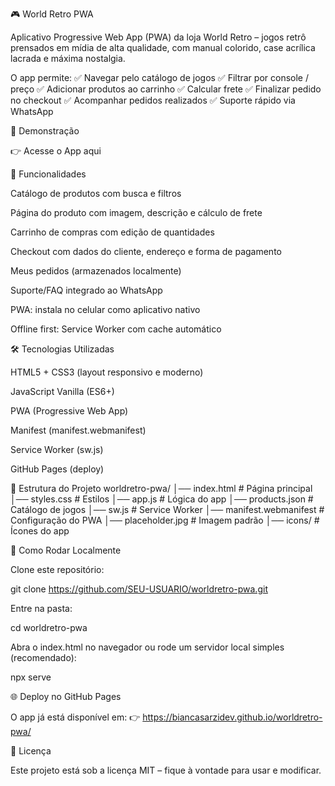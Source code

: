 🎮 World Retro PWA

Aplicativo Progressive Web App (PWA) da loja World Retro – jogos retrô prensados em mídia de alta qualidade, com manual colorido, case acrílica lacrada e máxima nostalgia.

O app permite:
✅ Navegar pelo catálogo de jogos
✅ Filtrar por console / preço
✅ Adicionar produtos ao carrinho
✅ Calcular frete
✅ Finalizar pedido no checkout
✅ Acompanhar pedidos realizados
✅ Suporte rápido via WhatsApp

🚀 Demonstração

👉 Acesse o App aqui

📱 Funcionalidades

Catálogo de produtos com busca e filtros

Página do produto com imagem, descrição e cálculo de frete

Carrinho de compras com edição de quantidades

Checkout com dados do cliente, endereço e forma de pagamento

Meus pedidos (armazenados localmente)

Suporte/FAQ integrado ao WhatsApp

PWA: instala no celular como aplicativo nativo

Offline first: Service Worker com cache automático

🛠️ Tecnologias Utilizadas

HTML5 + CSS3 (layout responsivo e moderno)

JavaScript Vanilla (ES6+)

PWA (Progressive Web App)

Manifest (manifest.webmanifest)

Service Worker (sw.js)

GitHub Pages (deploy)

📂 Estrutura do Projeto
worldretro-pwa/
│── index.html              # Página principal
│── styles.css              # Estilos
│── app.js                  # Lógica do app
│── products.json           # Catálogo de jogos
│── sw.js                   # Service Worker
│── manifest.webmanifest    # Configuração do PWA
│── placeholder.jpg         # Imagem padrão
│── icons/                  # Ícones do app

🔧 Como Rodar Localmente

Clone este repositório:

git clone https://github.com/SEU-USUARIO/worldretro-pwa.git


Entre na pasta:

cd worldretro-pwa


Abra o index.html no navegador
ou rode um servidor local simples (recomendado):

npx serve

🌐 Deploy no GitHub Pages

O app já está disponível em:
👉 https://biancasarzidev.github.io/worldretro-pwa/

📜 Licença

Este projeto está sob a licença MIT – fique à vontade para usar e modificar.
